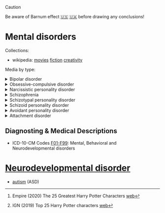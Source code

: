 > [!CAUTION]
> Be aware of Barnum effect
> [:us:](https://en.wikipedia.org/wiki/Barnum_effect)
> [:ukraine:](https://uk.wikipedia.org/wiki/%D0%95%D1%84%D0%B5%D0%BA%D1%82_%D0%A4%D0%BE%D1%80%D0%B5%D1%80%D0%B0)
> before drawing any conclusions!

# Mental disorders

Collections:
- wikipedia:
  [movies](https://en.wikipedia.org/wiki/List_of_mental_disorders_in_film)
  [fiction](https://en.wikipedia.org/wiki/Mental_disorders_in_fiction)
  [creativity](https://en.wikipedia.org/wiki/Creativity_and_mental_health)

Media by type:
<details><summary>Bipolar disorder</summary>

- Bipolar disorder [wiki](https://en.wikipedia.org/wiki/Bipolar_disorder)

</details>
<details><summary>Obsessive-compulsive disorder</summary>

- Obsessive-compulsive disorder [wiki](https://en.wikipedia.org/wiki/Obsessive%E2%80%93compulsive_disorder)

</details>
<details><summary>Narcissistic personality disorder</summary>

- Narcissistic personality disorder [wiki](https://en.wikipedia.org/wiki/Narcissistic_personality_disorder)

</details>
<details><summary>Schizophrenia</summary>

- Schizophrenia [wiki](https://en.wikipedia.org/wiki/Schizophrenia)

</details>
<details><summary>Schizotypal personality disorder</summary>

- [StPD, SPD, SZA, SZD] Schizotypal personality disorder [wiki](https://en.wikipedia.org/wiki/Schizotypal_personality_disorder)

</details>
<details><summary>Schizoid personality disorder</summary>

- [SzPD] Schizoid personality disorder [wiki](https://en.wikipedia.org/wiki/Schizoid_personality_disorder)
  [:ukraine:](https://uk.wikipedia.org/wiki/%D0%A8%D0%B8%D0%B7%D0%BE%D1%97%D0%B4%D0%BD%D0%B0_%D0%B0%D0%BA%D1%86%D0%B5%D0%BD%D1%82%D1%83%D0%B0%D1%86%D1%96%D1%8F)
  [:ru:](https://ru.m.wikipedia.org/wiki/%D0%A8%D0%B8%D0%B7%D0%BE%D0%B8%D0%B4%D0%BD%D0%BE%D0%B5_%D1%80%D0%B0%D1%81%D1%81%D1%82%D1%80%D0%BE%D0%B9%D1%81%D1%82%D0%B2%D0%BE_%D0%BB%D0%B8%D1%87%D0%BD%D0%BE%D1%81%D1%82%D0%B8)
  - movies
    - (1993) The Remains of the Day [wiki](https://en.wikipedia.org/wiki/The_Remains_of_the_Day_(film))
    - (2007) Lars and the Real Girl [wiki](https://en.wikipedia.org/wiki/Lars_and_the_Real_Girl)
    - (2009) Up in the Air [wiki](https://en.wikipedia.org/wiki/Up_in_the_Air_(2009_film))
    - (2008) Happy-Go-Lucky [wiki](https://en.wikipedia.org/wiki/Happy-Go-Lucky_(2008_film))
    - (2019) Ad Astra [wiki](https://en.wikipedia.org/wiki/Ad_Astra_(film))
    - (2012) Oh Boy [wiki](https://de.wikipedia.org/wiki/Oh_Boy_(2012))
    - (1974) The Conversation [wiki](https://en.wikipedia.org/wiki/The_Conversation)
    <!-- - (1998) Serial Experiments Lain [wiki](https://en.wikipedia.org/wiki/Serial_Experiments_Lain)
    - (1983) Rumble Fish [wiki](https://en.wikipedia.org/wiki/Rumble_Fish) -->
  - fiction characters
    - [Luna Lovegood](https://en.wikipedia.org/wiki/Luna_Lovegood)[^LLovegoodEmpire] [^LLovegoodIGN]
    - [**Konstantin Levin**](https://ru.wikipedia.org/wiki/%D0%90%D0%BD%D0%BD%D0%B0_%D0%9A%D0%B0%D1%80%D0%B5%D0%BD%D0%B8%D0%BD%D0%B0#%D0%9A%D0%BE%D0%BD%D1%81%D1%82%D0%B0%D0%BD%D1%82%D0%B8%D0%BD_%D0%9B%D1%91%D0%B2%D0%B8%D0%BD)
    - [Sherlock Holmes](https://en.wikipedia.org/wiki/Sherlock_Holmes)
    - [Paul Atreides](https://en.wikipedia.org/wiki/Paul_Atreides)
    - [Harry Haller](https://en.wikipedia.org/wiki/Steppenwolf_(novel))
    - [Meursault](https://en.wikipedia.org/wiki/The_Stranger_(Camus_novel)) and [Ed Crane](https://en.wikipedia.org/wiki/The_Man_Who_Wasn%27t_There_(2001_film))
    - [Beth Harmon](https://en.wikipedia.org/wiki/The_Queen%27s_Gambit_(miniseries))
    - [Ryan Bingham](https://en.wikipedia.org/wiki/Up_in_the_Air_(2009_film))
    - [Roy Richard McBride](https://en.wikipedia.org/wiki/Ad_Astra_(film))
    - [Harry Caul](https://en.wikipedia.org/wiki/The_Conversation)
    - [Dexter Morgan](https://en.wikipedia.org/wiki/Dexter_Morgan)
    <!-- - Protagonist of [No Longer Human](https://en.wikipedia.org/wiki/No_Longer_Human)
    - Janitor in [I'm Thinking of Ending Things](https://en.wikipedia.org/wiki/I%27m_Thinking_of_Ending_Things) -->
  <!-- - misc
    https://schizoid-personality.blogspot.com/2010/04/amelie-movie-review.html -->
</details>
<details><summary>Avoidant personality disorder</summary>

- Avoidant personality disorder [wiki](https://en.wikipedia.org/wiki/Avoidant_personality_disorder)
  - movies
    - (2000) Finding Forrester [wiki](https://en.wikipedia.org/wiki/Finding_Forrester)

</details>
<details><summary>Attachment disorder</summary>

- Attachment disorder
    - (1996) Good Will Hunting [wiki](https://en.wikipedia.org/wiki/Good_Will_Hunting)

</details>

[^LLovegoodEmpire]: Empire (2020) The 25 Greatest Harry Potter Characters [web](https://www.empireonline.com/movies/news/empire-reveals-greatest-harry-potter-characters/)

[^LLovegoodIGN]: IGN (2019) Top 25 Harry Potter characters [web](https://www.ign.com/articles/2019/03/28/top-25-harry-potter-characters)

## Diagnosting & Medical Descriptions

- ICD-10-CM Codes [F01-F99](https://www.icd10data.com/ICD10CM/Codes/F01-F99):
  Mental, Behavioral and Neurodevelopmental disorders

# [Neurodevelopmental disorder](https://en.wikipedia.org/wiki/Neurodevelopmental_disorder)

- [autism](../autistic/README.md) (ASD)